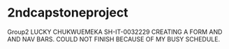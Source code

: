 # 2ndcapstoneproject
Group2 LUCKY CHUKWUEMEKA SH-IT-0032229 CREATING A FORM AND AND NAV BARS. COULD NOT FINISH BECAUSE OF MY BUSY SCHEDULE.
